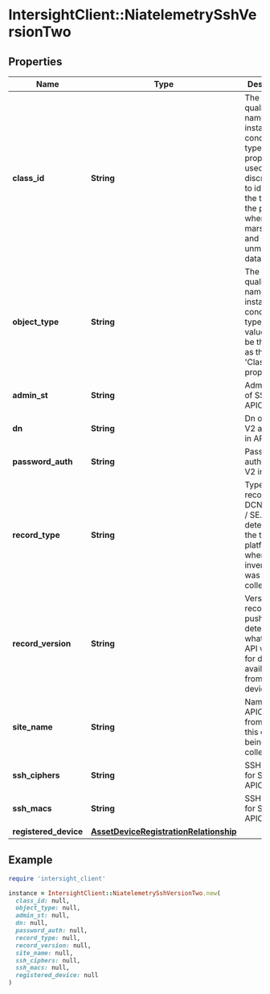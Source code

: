 # IntersightClient::NiatelemetrySshVersionTwo

## Properties

| Name | Type | Description | Notes |
| ---- | ---- | ----------- | ----- |
| **class_id** | **String** | The fully-qualified name of the instantiated, concrete type. This property is used as a discriminator to identify the type of the payload when marshaling and unmarshaling data. | [default to &#39;niatelemetry.SshVersionTwo&#39;] |
| **object_type** | **String** | The fully-qualified name of the instantiated, concrete type. The value should be the same as the &#39;ClassId&#39; property. | [default to &#39;niatelemetry.SshVersionTwo&#39;] |
| **admin_st** | **String** | Admin state of SSH V2 in APIC. | [optional] |
| **dn** | **String** | Dn of SSH V2 attribute in APIC. | [optional] |
| **password_auth** | **String** | Password auth for SSH V2 in APIC. | [optional] |
| **record_type** | **String** | Type of record DCNM / APIC / SE. This determines the type of platform where inventory was collected. | [optional] |
| **record_version** | **String** | Version of record being pushed. This determines what was the API version for data available from the device. | [optional] |
| **site_name** | **String** | Name of the APIC site from which this data is being collected. | [optional] |
| **ssh_ciphers** | **String** | SSH Ciphers for SSH V2 in APIC. | [optional] |
| **ssh_macs** | **String** | SSH MACS for SSH V2 in APIC. | [optional] |
| **registered_device** | [**AssetDeviceRegistrationRelationship**](AssetDeviceRegistrationRelationship.md) |  | [optional] |

## Example

```ruby
require 'intersight_client'

instance = IntersightClient::NiatelemetrySshVersionTwo.new(
  class_id: null,
  object_type: null,
  admin_st: null,
  dn: null,
  password_auth: null,
  record_type: null,
  record_version: null,
  site_name: null,
  ssh_ciphers: null,
  ssh_macs: null,
  registered_device: null
)
```

